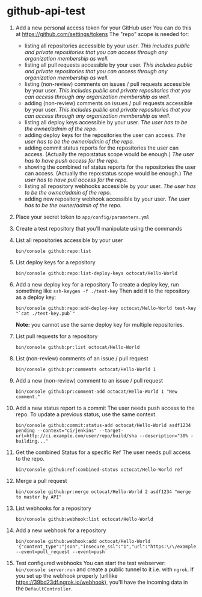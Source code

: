 github-api-test
===============

1. Add a new personal access token for your GitHub user
 You can do this at https://github.com/settings/tokens
 The "repo" scope is needed for:
    - listing all repositories accessible by your user. 
        _This includes public and private repositories that you can access through any organization membership as well._
    - listing all pull requests accessible by your user. 
        _This includes public and private repositories that you can access through any organization membership as well._
    - listing (non-review) comments on issues / pull requests accessible by your user. 
        _This includes public and private repositories that you can access through any organization membership as well._
    - adding (non-review) comments on issues / pull requests accessible by your user. 
        _This includes public and private repositories that you can access through any organization membership as well._
    - listing all deploy keys accessible by your user. 
        _The user has to be the owner/admin of the repo._
    - adding deploy keys for the repositories the user can access. 
        _The user has to be the owner/admin of the repo._
    - adding commit status reports for the repositories the user can access.
        (Actually the repo:status scope would be enough.)
        _The user has to have push access for the repo._
    - showing the combined ref status reports for the repositories the user can access.
        (Actually the repo:status scope would be enough.)
        _The user has to have pull access for the repo._
    - listing all repository webhooks accessible by your user. 
        _The user has to be the owner/admin of the repo._
    - adding new repository webhook accessible by your user. 
        _The user has to be the owner/admin of the repo._
 

2. Place your secret token to `app/config/parameters.yml`

3. Create a test repository that you'll manipulate using the commands

4. List all repositories accessible by your user
    ```
    bin/console github:repo:list
    ```

5. List deploy keys for a repository
    ```
    bin/console github:repo:list-deploy-keys octocat/Hello-World
    ```

6. Add a new deploy key for a repository
    To create a deploy key, run something like `ssh-keygen -f ./test-key`
    Then add it to the repository as a deploy key:
    ```
    bin/console github:repo:add-deploy-key octocat/Hello-World test-key "`cat ./test-key.pub`"
    ```
    **Note:** you cannot use the same deploy key for multiple repositories.

5. List pull requests for a repository
    ```
    bin/console github:pr:list octocat/Hello-World
    ```

6. List (non-review) comments of an issue / pull request
    ```
    bin/console github:pr:comments octocat/Hello-World 1
    ```

7. Add a new (non-review) comment to an issue / pull request
    ```
    bin/console github:pr:comment-add octocat/Hello-World 1 "New comment."
    ```

8. Add a new status report to a commit
    The user needs push access to the repo.
    To update a previous status, use the same context.
    ```
    bin/console github:commit:status-add octocat/Hello-World asdf1234 pending --context="ci/jenkins" --target-url=http://ci.example.com/user/repo/build/sha --description="30% - building..."
    ```

9. Get the combined Status for a specific Ref
    The user needs pull access to the repo.
    ```
    bin/console github:ref:combined-status octocat/Hello-World ref
    ```

10. Merge a pull request
    ```
    bin/console github:pr:merge octocat/Hello-World 2 asdf1234 "merge to master by API"
    ```

11. List webhooks for a repository
    ```
    bin/console github:webhook:list octocat/Hello-World
    ```

12. Add a new webhook for a repository
    ```
    bin/console github:webhook:add octocat/Hello-World '{"content_type":"json","insecure_ssl":"1","url":"https:\/\/example.com\/test"}' --event=pull_request --event=push
    ```

13. Test configured webhooks
    You can start the test webserver: `bin/console server:run` and create a public tunnel to it i.e. with `ngrok`. If you set up the webhook properly (url like https://39bd23df.ngrok.io/webhook), you'll have the incoming data in the `DefaultController`. 